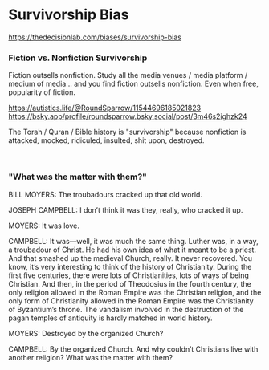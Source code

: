 # Survivorship Bias

https://thedecisionlab.com/biases/survivorship-bias

### Fiction vs. Nonfiction Survivorship

Fiction outsells nonfiction. Study all the media venues / media platform / medium of media... and you find fiction outsells nonfiction. Even when free, popularity of fiction.

https://autistics.life/@RoundSparrow/11544696185021823     
https://bsky.app/profile/roundsparrow.bsky.social/post/3m46s2ighzk24   

The Torah / Quran / Bible history is "survivorship" because nonfiction is attacked, mocked, ridiculed, insulted, shit upon, destroyed.

&nbsp;

### "What was the matter with them?"

BILL MOYERS: The troubadours cracked up that old world.

JOSEPH CAMPBELL: I don’t think it was they, really, who cracked it up.

MOYERS: It was love.

CAMPBELL: It was—well, it was much the same thing. Luther was, in a way, a troubadour of Christ. He had his own idea of what it meant to be a priest. And that smashed up the medieval Church, really. It never recovered.
You know, it’s very interesting to think of the history of Christianity. During the first five centuries, there were lots of Christianities, lots of ways of being Christian. And then, in the period of Theodosius in the fourth century, the only religion allowed in the Roman Empire was the Christian religion, and the only form of Christianity allowed in the Roman Empire was the Christianity of Byzantium’s throne. The vandalism involved in the destruction of the pagan temples of antiquity is hardly matched in world history.

MOYERS: Destroyed by the organized Church?

CAMPBELL: By the organized Church. And why couldn’t Christians live with another religion? What was the matter with them?
